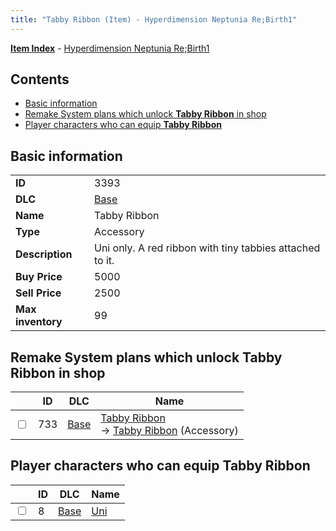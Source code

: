 ```yaml
---
title: "Tabby Ribbon (Item) - Hyperdimension Neptunia Re;Birth1"
---
```


[**Item Index**](/neptunia/rb1/item/index.html) - [Hyperdimension Neptunia Re;Birth1](/neptunia/rb1)

## Contents

- [Basic information](#basic-information)
- [Remake System plans which unlock **Tabby Ribbon** in shop](#remake-system-plans-which-unlock-tabby-ribbon-in-shop)
- [Player characters who can equip **Tabby Ribbon**](#player-characters-who-can-equip-tabby-ribbon)

## Basic information

|   |   |
| -- | -- |
| **ID** | 3393 |
| **DLC** | [Base](/neptunia/rb1/dlc/1-base.html) |
| **Name** | Tabby Ribbon |
| **Type** | Accessory |
| **Description** | Uni only. A red ribbon with tiny tabbies attached to it. |
| **Buy Price** | 5000 |
| **Sell Price** | 2500 |
| **Max inventory** | 99 |

## Remake System plans which unlock **Tabby Ribbon** in shop

|    | ID | DLC | Name |
| -- | -- | --- | ---- |
| <input type="checkbox" id="rb1-remake-1-733" class="trackbox" /> | 733 | [Base](/neptunia/rb1/dlc/1-base.html) | [Tabby Ribbon](/neptunia/rb1/remake/1-733-tabby-ribbon.html)<br />→ [Tabby Ribbon](/neptunia/rb1/item/1-3393-tabby-ribbon.html) (Accessory) |

## Player characters who can equip **Tabby Ribbon**

|    | ID | DLC | Name |
| -- | -- | --- | ---- |
| <input type="checkbox" id="rb1-player-1-8" class="trackbox" /> | 8 | [Base](/neptunia/rb1/dlc/1-base.html) | [Uni](/neptunia/rb1/player/1-8-uni.html) |